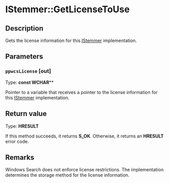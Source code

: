 # IStemmer::GetLicenseToUse

## Description

Gets the license information for this [IStemmer](https://learn.microsoft.com/windows/desktop/api/indexsrv/nn-indexsrv-istemmer) implementation.

## Parameters

### `ppwcsLicense` [out]

Type: **const WCHAR****

Pointer to a variable that receives a pointer to the license information for this [IStemmer](https://learn.microsoft.com/windows/desktop/api/indexsrv/nn-indexsrv-istemmer) implementation.

## Return value

Type: **HRESULT**

If this method succeeds, it returns **S_OK**. Otherwise, it returns an **HRESULT** error code.

## Remarks

Windows Search does not enforce license restrictions. The implementation determines the storage method for the license information.